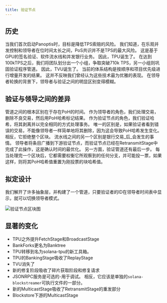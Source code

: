 ```yaml
---
title: 验证节点
---
```


## 历史

当我们首次启动Panoptis时，目标是降低TPS索赔的风险。 我们知道，在乐观并发控制和领导者在位时间太长之间，PoS共识并不是TPS的最大风险。 这是基于GPU的签名验证、软件流水线和并发银行业务。 因此，TPU诞生了。 在达到100kTPS之后，我们将团队划分出一个小组，争取突破710k TPS，另一小组则巩固验证程序管道。 因此，TVU诞生了。 当前的体系结构是按顺序和项目优先级进行增量开发的结果。 这并不反映我们曾经认为这些技术最为优雅的表现。 在领导者轮换的背景下，领导者与验证之间的明显区别变得模糊。

## 验证与领导之间的差异

管道之间的根本区别在于存在PoH的时间。 作为领导者的角色，我们处理交易，删除不良交易，然后用PoH哈希标记结果。 作为验证节点的角色，我们验证哈希，将其剥离并以完全相同的方式处理事务。 唯一的区别是，如果验证者看到错误的交易，不能像领导者一样简单地将其删除，因为这会导致PoH哈希发生变化。 相反，它拒绝整个区块。 流水线之间的另一个区别是银行交易_后_会发生的事情。 领导者将条目广播到下游验证节点，而验证节点已经在RetransmitStage中完成了此操作，这是确认时间的最优化。 另一方面，验证管道还有最后一步。 每当处理完一个区块后，它都需要权衡它所观察到的任何分支，并可能投一票，如果这样，则将其PoH哈希值重置为刚投票的块哈希值。

## 拟定设计

我们解开了许多抽象层，并构建了一个管道，只要验证者的ID在领导者时间表中显示，就可以切换领导者模式。

![验证节点区块图](/img/validator-proposal.svg)

## 显著的变化

- TPU之外提升FetchStage和BroadcastStage
- BankForks更名为Banktree
- TPU转移到名为solana-tpu的新工具箱。
- TPU的BankingStage吸收了ReplayStage
- TVU消失了
- 新的修复阶段吸收了碎片获取阶段和修复请求
- JSONRPC服务是可选的-用于调试。 相反，它应该是单独的`solana-blockstreamer`可执行文件的一部分。
- 新的MulticastStage吸收了RetransmitStage的重发部分
- Blockstore下游的MulticastStage
